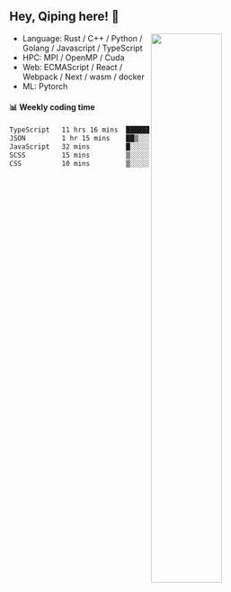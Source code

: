 

## Hey, Qiping here! :wave:

[<img align="right" width="50%" src="https://github-readme-stats.vercel.app/api?username=ppppqp&theme=dark&show_icons=true">](https://metrics.lecoq.io/ppppqp?template=classic)



-   Language: Rust / C++ / Python / Golang / Javascript / TypeScript
-   HPC: MPI / OpenMP / Cuda
-   Web: ECMAScript / React / Webpack / Next / wasm / docker
-   ML: Pytorch



#### :bar_chart: Weekly coding time

<!--START_SECTION:waka-->

```txt
TypeScript   11 hrs 16 mins  ████████████████████▓░░░░   82.07 %
JSON         1 hr 15 mins    ██▒░░░░░░░░░░░░░░░░░░░░░░   09.22 %
JavaScript   32 mins         █░░░░░░░░░░░░░░░░░░░░░░░░   03.90 %
SCSS         15 mins         ▒░░░░░░░░░░░░░░░░░░░░░░░░   01.92 %
CSS          10 mins         ▒░░░░░░░░░░░░░░░░░░░░░░░░   01.32 %
```

<!--END_SECTION:waka-->
